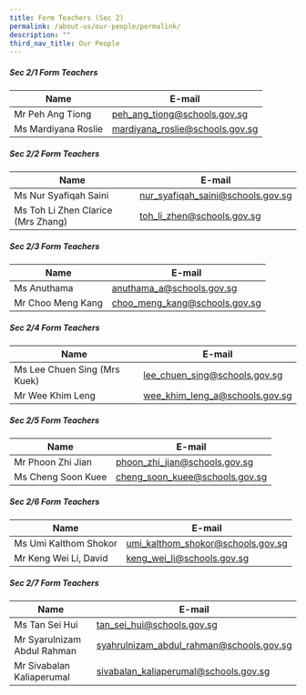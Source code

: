 ```yaml
---
title: Form Teachers (Sec 2)
permalink: /about-us/our-people/permalink/
description: ""
third_nav_title: Our People
---
```

##### Sec 2/1 Form Teachers
| Name | E-mail |
| -------- | -------- |
| Mr Peh Ang Tiong     | [peh\_ang\_tiong@schools.gov.sg](mailto:peh_ang_tiong@schools.gov.sg)     |
| Ms Mardiyana Roslie     | [mardiyana\_roslie@schools.gov.sg](mailto:mardiyana_roslie@schools.gov.sg)     |

##### Sec 2/2 Form Teachers
| Name | E-mail |
| -------- | -------- |
| Ms Nur Syafiqah Saini     | [nur\_syafiqah\_saini@schools.gov.sg](mailto:nur_syafiqah_saini@schools.gov.sg)     |
| Ms Toh Li Zhen Clarice (Mrs Zhang)     | [toh\_li\_zhen@schools.gov.sg](mailto:toh_li_zhen@schools.gov.sg)     |

##### Sec 2/3 Form Teachers
| Name | E-mail |
| -------- | -------- |
| Ms Anuthama     | [anuthama\_a@schools.gov.sg](mailto:anuthama_a@schools.gov.sg)     |
| Mr Choo Meng Kang     | [choo\_meng\_kang@schools.gov.sg](mailto:choo_meng_kang@schools.gov.sg)     |

##### Sec 2/4 Form Teachers
| Name | E-mail |
| -------- | -------- |
| Ms Lee Chuen Sing (Mrs Kuek)     | [lee\_chuen\_sing@schools.gov.sg](mailto:lee_chuen_sing@schools.gov.sg)     |
| Mr Wee Khim Leng     | [wee\_khim\_leng\_a@schools.gov.sg](mailto:wee_khim_leng_a@schools.gov.sg)     |

##### Sec 2/5 Form Teachers
| Name | E-mail |
| -------- | -------- |
| Mr Phoon Zhi Jian     | [phoon\_zhi\_jian@schools.gov.sg](mailto:phoon_zhi_jian@schools.gov.sg)     |
| Ms Cheng Soon Kuee     | [cheng\_soon\_kuee@schools.gov.sg](mailto:cheng_soon_kuee@schools.gov.sg)     |

##### Sec 2/6 Form Teachers
| Name | E-mail |
| -------- | -------- |
| Ms Umi Kalthom Shokor     | [umi\_kalthom\_shokor@schools.gov.sg](mailto:umi_kalthom_shokor@schools.gov.sg)     |
| Mr Keng Wei Li, David     | [keng\_wei\_li@schools.gov.sg](mailto:keng_wei_li@schools.gov.sg)     |

##### Sec 2/7 Form Teachers
| Name | E-mail |
| -------- | -------- |
| Ms Tan Sei Hui     | [tan\_sei\_hui@schools.gov.sg](mailto:tan_sei_hui@schools.gov.sg)     |
| Mr Syarulnizam Abdul Rahman     | [syahrulnizam\_abdul\_rahman@schools.gov.sg](mailto:syahrulnizam_abdul_rahman@schools.gov.sg)     |
| Mr Sivabalan Kaliaperumal     | [sivabalan\_kaliaperumal@schools.gov.sg](mailto:sivabalan_kaliaperumal@schools.gov.sg)     |